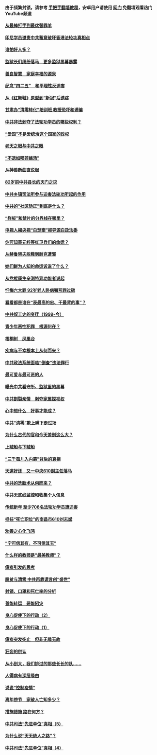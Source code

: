 #### 由于频繁封锁，请参考 [手把手翻墙教程](https://github.com/gfw-breaker/guides/wiki/)，安卓用户请使用 [网门](https://github.com/gfw-breaker/nogfw/blob/master/dl.md?t=04282101) 免翻墙观看热门YouTube频道 

#### [从最棒打手到最优替罪羊](../pages/19/423819.md?t=04282101) 

#### [印尼学员谴责中共蓄意破坏香港法轮功真相点](../pages/19/423902.md?t=04282101) 

#### [谁怕好人多？](../pages/19/423774.md?t=04282101) 

#### [监狱长们纷纷落马　更多监狱黑幕暴露](../pages/19/423787.md?t=04282101) 

#### [善良智慧　家庭幸福的源泉](../pages/19/423632.md?t=04282101) 

#### [纪念“四二五”　和平理性反迫害](../pages/19/423660.md?t=04282101) 

#### [从《红舞鞋》原型到“新冠”后遗症](../pages/19/423509.md?t=04282101) 

#### [甘肃办“清零转化”培训班 教授恐吓和诱骗](../pages/19/423498.md?t=04282101) 

#### [中共非法剥夺了法轮功学员的哪些权利？](../pages/19/423392.md?t=04282101) 

#### [“爱国”不是爱统治这个国家的政权](../pages/19/423029.md?t=04282101) 

#### [老天之眼与中共之眼](../pages/19/423378.md?t=04282101) 

#### [“不退如喝苍蝇汤”](../pages/19/423287.md?t=04282101) 

#### [从神兽断曲直说起](../pages/19/423201.md?t=04282101) 

#### [82岁前中共县长的灭门之灾](../pages/19/423055.md?t=04282101) 

#### [中共乡镇司法所参与迫害法轮功所起的作用](../pages/19/423064.md?t=04282101) 

#### [中共的“社区矫正”到底是什么？](../pages/19/422870.md?t=04282101) 

#### [“样板”和禁片的分界线在哪里？](../pages/19/422704.md?t=04282101) 

#### [电视人揭央视“自焚案”报导源自政法委](../pages/19/422770.md?t=04282101) 

#### [你可知聂元梓等红卫兵们的命运？](../pages/19/422848.md?t=04282101) 

#### [从赫鲁晓夫脱鞋到耐克遭邪](../pages/19/422826.md?t=04282101) 

#### [她们鲜为人知的命运诉说了什么？](../pages/19/422754.md?t=04282101) 

#### [从党棍康生亲测特异功能者说起](../pages/19/422657.md?t=04282101) 

#### [忏悔六大罪 92岁老人卧病嘱写罪过碑](../pages/19/422750.md?t=04282101) 

#### [看看都是谁在“表最高的忠、干最背的事”？](../pages/19/422703.md?t=04282101) 

#### [中共奴工史的变迁（1999-今）](../pages/19/422656.md?t=04282101) 

#### [青少年恶性犯罪　根源何在？](../pages/19/422449.md?t=04282101) 

#### [梧桐树　凤凰台](../pages/19/422442.md?t=04282101) 

#### [疾病与不幸根本上从何而来？](../pages/19/422438.md?t=04282101) 

#### [中共政法系统面临“倒查”违法罪行](../pages/19/422497.md?t=04282101) 

#### [最可爱与最可恶的人](../pages/19/422448.md?t=04282101) 

#### [曝光中共看守所、监狱里的黑幕](../pages/19/422390.md?t=04282101) 

#### [中共割裂亲情　剥夺家属探视权](../pages/19/422364.md?t=04282101) 

#### [心中想什么　好事才能成？](../pages/19/422318.md?t=04282101) 

#### [中共“清零”欺上瞒下走过场](../pages/19/422306.md?t=04282101) 

#### [为什么古代的官和今天差别这么大？](../pages/19/422228.md?t=04282101) 

#### [上贼船与下贼船](../pages/19/422276.md?t=04282101) 

#### [“三千孤儿入内蒙”背后的真相](../pages/19/422229.md?t=04282101) 

#### [天道好还　又一中央610副主任落马](../pages/19/422155.md?t=04282101) 

#### [中共的洗脑术从何而来？](../pages/19/422154.md?t=04282101) 

#### [中共无底线监控和收集个人信息](../pages/19/422039.md?t=04282101) 

#### [传统新年 至少708名法轮功学员遭迫害](../pages/19/421946.md?t=04282101) 

#### [担任“死亡职位”的南昌市610刘志斌](../pages/19/421957.md?t=04282101) 

#### [劝善之心化飞鸿](../pages/19/421164.md?t=04282101) 

#### [“宁可信其有，不可信其无”](../pages/19/421691.md?t=04282101) 

#### [什么样的教师是“最美教师”？](../pages/19/421755.md?t=04282101) 

#### [瘟疫引发的思考](../pages/19/421594.md?t=04282101) 

#### [脱贫与清零 中共再靠谎言创“盛世”](../pages/19/421590.md?t=04282101) 

#### [封锁、口罩和死亡率的分析](../pages/19/421495.md?t=04282101) 

#### [善能转运　恶能招灾](../pages/19/421334.md?t=04282101) 

#### [良心促使下的行动（2）](../pages/19/421361.md?t=04282101) 

#### [良心促使下的行动（1）](../pages/19/421302.md?t=04282101) 

#### [瘟疫突发突止　但非无缘无故](../pages/19/421281.md?t=04282101) 

#### [狂妄的供认](../pages/19/421199.md?t=04282101) 

#### [从小到大，我们排过的那些长长的队……](../pages/19/421243.md?t=04282101) 

#### [人得病有深层缘由](../pages/19/420864.md?t=04282101) 

#### [说说“控制疫情”](../pages/19/420831.md?t=04282101) 

#### [离年傍节　家破人亡知多少？](../pages/19/420563.md?t=04282101) 

#### [措施错施  路在何方？](../pages/19/420076.md?t=04282101) 

#### [中共司法“先进单位”真相（5）](../pages/19/419453.md?t=04282101) 

#### [为什么说“天无绝人之路”？](../pages/19/419618.md?t=04282101) 

#### [中共司法“先进单位”真相（4）](../pages/19/419452.md?t=04282101) 

